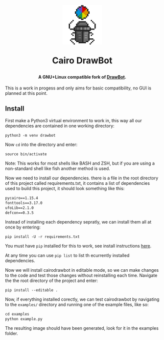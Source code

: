 <h1 align="center">
  <a href="https://github.com/eliheuer/CairoDrawBot"><img src="images/icon-4x.gif" alt="DrawBot" width="128" height="128"/></a><br>
  <p>Cairo DrawBot</p>
</h1>

<h4 align="center">A GNU+Linux compatible fork of <a href="https://github.com/typemytype/drawbot">DrawBot</a>.</h4>

This is a work in progess and only aims for basic compatibility, no GUI is planned at this point.

## Install

First make a Python3 virtual environment to work in, this way all our dependencies are contained in one working directory:
```
python3 -m venv drawbot
```
Now `cd` into the directory and enter:
```
source bin/activate
```
Note: This works for most shells like BASH and ZSH, but if you are using a non-standard shell like fish another method is used.

Now we need to install our dependencies. there is a file in the root directory of this project called requirements.txt, it contains a list of dependencies used to build this project, it should look something like this:

```
pycairo==1.15.4
fonttools==3.17.0
ufoLib==2.1.0
defcon==0.3.5
```
Instead of installing each dependency sepratly, we can install them all at once by entering:
```
pip install -U -r requirements.txt
```
You must have `pip` installed for this to work, see install instructions [here](https://pip.pypa.io/en/stable/installing/).

At any time you can use `pip list` to list th ecurrently installed dependencies.

Now we will install cairodrawbot in editable mode, so we can make changes to the code and test those changes without reinstalling each time. Navigate the the root directory of the project and enter:
```
pip install --editable .
```
Now, if everything installed corectly, we can test cairodrawbot by navigating to the `examples/` directory and running one of the example files, like so:
```
cd examples
python example.py
```
The resulting image should have been generated, look for it in the examples folder.
